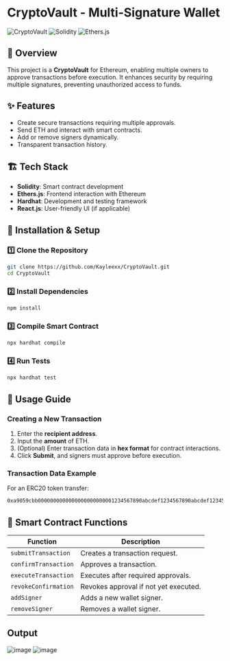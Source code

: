 # CryptoVault - Multi-Signature Wallet

![CryptoVault](https://img.shields.io/badge/Blockchain-Ethereum-blue.svg)
![Solidity](https://img.shields.io/badge/Smart_Contract-Solidity-orange.svg)
![Ethers.js](https://img.shields.io/badge/Web3-Library-green.svg)

## 📌 Overview
This project is a **CryptoVault** for Ethereum, enabling multiple owners to approve transactions before execution. It enhances security by requiring multiple signatures, preventing unauthorized access to funds.

## ✨ Features
- Create secure transactions requiring multiple approvals.
- Send ETH and interact with smart contracts.
- Add or remove signers dynamically.
- Transparent transaction history.

## 🏗️ Tech Stack
- **Solidity**: Smart contract development
- **Ethers.js**: Frontend interaction with Ethereum
- **Hardhat**: Development and testing framework
- **React.js**: User-friendly UI (if applicable)

## 🚀 Installation & Setup
### **1️⃣ Clone the Repository**
```sh
git clone https://github.com/Kayleexx/CryptoVault.git
cd CryptoVault
```

### **2️⃣ Install Dependencies**
```sh
npm install
```

### **3️⃣ Compile Smart Contract**
```sh
npx hardhat compile
```

### **4️⃣ Run Tests**
```sh
npx hardhat test
```

## 🎯 Usage Guide
### **Creating a New Transaction**
1. Enter the **recipient address**.
2. Input the **amount** of ETH.
3. (Optional) Enter transaction data in **hex format** for contract interactions.
4. Click **Submit**, and signers must approve before execution.

### **Transaction Data Example**
For an ERC20 token transfer:
```sh
0xa9059cbb0000000000000000000000001234567890abcdef1234567890abcdef123456780000000000000000000000000000000000000000000000000000000000000186a0
```

## 🔑 Smart Contract Functions
| Function            | Description |
|---------------------|-------------|
| `submitTransaction` | Creates a transaction request. |
| `confirmTransaction` | Approves a transaction. |
| `executeTransaction` | Executes after required approvals. |
| `revokeConfirmation` | Revokes approval if not yet executed. |
| `addSigner` | Adds a new wallet signer. |
| `removeSigner` | Removes a wallet signer. |

## Output
![image](https://github.com/user-attachments/assets/aa0828a5-2ed9-4d44-930a-a0821511cad4)
![image](https://github.com/user-attachments/assets/c40676b4-f8b8-441f-b120-a093554a5519)

